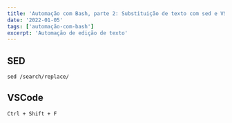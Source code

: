 ```yaml
---
title: 'Automação com Bash, parte 2: Substituição de texto com sed e VSCode'
date: '2022-01-05'
tags: ['automação-com-bash']
excerpt: 'Automação de edição de texto'
---
```


## SED

`sed /search/replace/`

## VSCode

`Ctrl + Shift + F`
